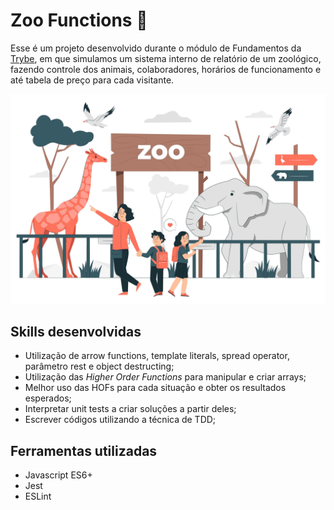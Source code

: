 # Zoo Functions 🦒

Esse é um projeto desenvolvido durante o módulo de Fundamentos da [Trybe](https://www.betrybe.com/), em que simulamos um sistema interno de relatório de um zoológico, fazendo controle dos animais, colaboradores, horários de funcionamento e até tabela de preço para cada visitante.

![Illustrative picture](./imagem-ilustrativa.jpg)

## Skills desenvolvidas

- Utilização de arrow functions, template literals, spread operator, parâmetro rest e object destructing;
- Utilização das _Higher Order Functions_ para manipular e criar arrays;
- Melhor uso das HOFs para cada situação e obter os resultados esperados;
- Interpretar unit tests a criar soluções a partir deles;
- Escrever códigos utilizando a técnica de TDD;

## Ferramentas utilizadas

* Javascript ES6+
* Jest
* ESLint
